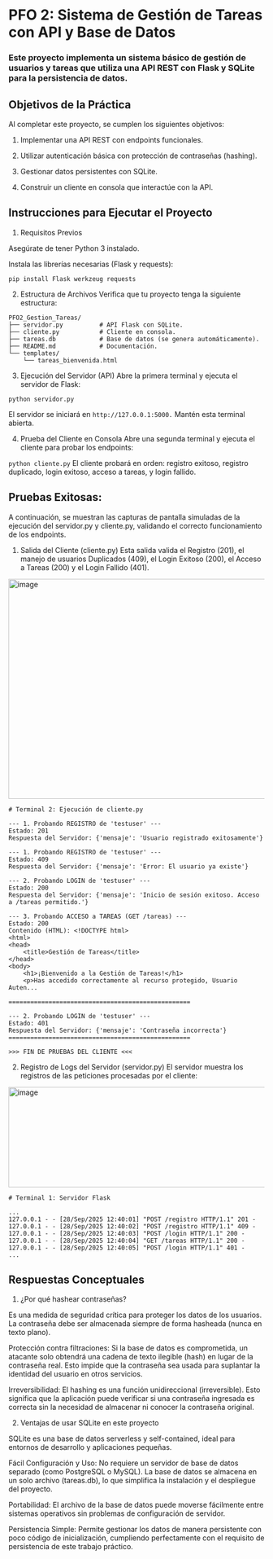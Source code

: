 # PFO 2: Sistema de Gestión de Tareas con API y Base de Datos

### Este proyecto implementa un sistema básico de gestión de usuarios y tareas que utiliza una API REST con Flask y SQLite para la persistencia de datos.

## Objetivos de la Práctica
Al completar este proyecto, se cumplen los siguientes objetivos:

1. Implementar una API REST con endpoints funcionales.

2. Utilizar autenticación básica con protección de contraseñas (hashing).

3. Gestionar datos persistentes con SQLite.

4. Construir un cliente en consola que interactúe con la API.

## Instrucciones para Ejecutar el Proyecto
1. Requisitos Previos

Asegúrate de tener Python 3 instalado.

Instala las librerías necesarias (Flask y requests):

``` pip install Flask werkzeug requests ```

2. Estructura de Archivos
Verifica que tu proyecto tenga la siguiente estructura:

```
PFO2_Gestion_Tareas/
├── servidor.py          # API Flask con SQLite.
├── cliente.py           # Cliente en consola.
├── tareas.db            # Base de datos (se genera automáticamente).
├── README.md            # Documentación.
└── templates/
    └── tareas_bienvenida.html
```
3. Ejecución del Servidor (API)
Abre la primera terminal y ejecuta el servidor de Flask:

``` python servidor.py ```

El servidor se iniciará en ```http://127.0.0.1:5000.``` Mantén esta terminal abierta.

4. Prueba del Cliente en Consola
Abre una segunda terminal y ejecuta el cliente para probar los endpoints:

```python cliente.py```
El cliente probará en orden: registro exitoso, registro duplicado, login exitoso, acceso a tareas, y login fallido.

## Pruebas Exitosas:

A continuación, se muestran las capturas de pantalla simuladas de la ejecución del servidor.py y cliente.py, validando el correcto funcionamiento de los endpoints.

1. Salida del Cliente (cliente.py)
Esta salida valida el Registro (201), el manejo de usuarios Duplicados (409), el Login Exitoso (200), el Acceso a Tareas (200) y el Login Fallido (401).

<img width="886" height="432" alt="image" src="https://github.com/user-attachments/assets/3873ca98-207c-4c4f-8b99-4535573cd89f" />

```
# Terminal 2: Ejecución de cliente.py

--- 1. Probando REGISTRO de 'testuser' ---
Estado: 201
Respuesta del Servidor: {'mensaje': 'Usuario registrado exitosamente'}

--- 1. Probando REGISTRO de 'testuser' ---
Estado: 409
Respuesta del Servidor: {'mensaje': 'Error: El usuario ya existe'}

--- 2. Probando LOGIN de 'testuser' ---
Estado: 200
Respuesta del Servidor: {'mensaje': 'Inicio de sesión exitoso. Acceso a /tareas permitido.'}

--- 3. Probando ACCESO a TAREAS (GET /tareas) ---
Estado: 200
Contenido (HTML): <!DOCTYPE html>
<html>
<head>
    <title>Gestión de Tareas</title>
</head>
<body>
    <h1>¡Bienvenido a la Gestión de Tareas!</h1>
    <p>Has accedido correctamente al recurso protegido, Usuario Auten...

==================================================

--- 2. Probando LOGIN de 'testuser' ---
Estado: 401
Respuesta del Servidor: {'mensaje': 'Contraseña incorrecta'}
==================================================

>>> FIN DE PRUEBAS DEL CLIENTE <<<
```

2. Registro de Logs del Servidor (servidor.py)
El servidor muestra los registros de las peticiones procesadas por el cliente:

<img width="886" height="197" alt="image" src="https://github.com/user-attachments/assets/30ddec92-95b0-4fde-a3bb-92dbaee5654d" />

```
# Terminal 1: Servidor Flask

...
127.0.0.1 - - [28/Sep/2025 12:40:01] "POST /registro HTTP/1.1" 201 -
127.0.0.1 - - [28/Sep/2025 12:40:02] "POST /registro HTTP/1.1" 409 -
127.0.0.1 - - [28/Sep/2025 12:40:03] "POST /login HTTP/1.1" 200 -
127.0.0.1 - - [28/Sep/2025 12:40:04] "GET /tareas HTTP/1.1" 200 -
127.0.0.1 - - [28/Sep/2025 12:40:05] "POST /login HTTP/1.1" 401 -
...
```

## Respuestas Conceptuales
1. ¿Por qué hashear contraseñas? 

Es una medida de seguridad crítica para proteger los datos de los usuarios. La contraseña debe ser almacenada siempre de forma hasheada (nunca en texto plano).

Protección contra filtraciones: Si la base de datos es comprometida, un atacante solo obtendrá una cadena de texto ilegible (hash) en lugar de la contraseña real. Esto impide que la contraseña sea usada para suplantar la identidad del usuario en otros servicios.

Irreversibilidad: El hashing es una función unidireccional (irreversible). Esto significa que la aplicación puede verificar si una contraseña ingresada es correcta sin la necesidad de almacenar ni conocer la contraseña original.

2. Ventajas de usar SQLite en este proyecto 

SQLite es una base de datos serverless y self-contained, ideal para entornos de desarrollo y aplicaciones pequeñas.

Fácil Configuración y Uso: No requiere un servidor de base de datos separado (como PostgreSQL o MySQL). La base de datos se almacena en un solo archivo (tareas.db), lo que simplifica la instalación y el despliegue del proyecto.

Portabilidad: El archivo de la base de datos puede moverse fácilmente entre sistemas operativos sin problemas de configuración de servidor.

Persistencia Simple: Permite gestionar los datos de manera persistente con poco código de inicialización, cumpliendo perfectamente con el requisito de persistencia de este trabajo práctico.
